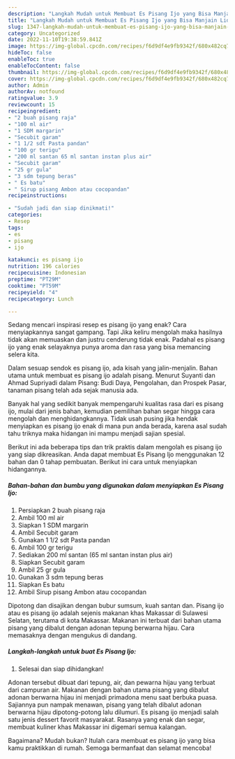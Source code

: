 ```yaml
---
description: "Langkah Mudah untuk Membuat Es Pisang Ijo yang Bisa Manjain Lidah, Buat Buka Puasa Sempurna"
title: "Langkah Mudah untuk Membuat Es Pisang Ijo yang Bisa Manjain Lidah, Buat Buka Puasa Sempurna"
slug: 1347-langkah-mudah-untuk-membuat-es-pisang-ijo-yang-bisa-manjain-lidah-buat-buka-puasa-sempurna
category: Uncategorized
date: 2022-11-10T19:38:59.841Z
image: https://img-global.cpcdn.com/recipes/f6d9df4e9fb9342f/680x482cq70/es-pisang-ijo-foto-resep-utama.jpg
hideToc: false
enableToc: true
enableTocContent: false
thumbnail: https://img-global.cpcdn.com/recipes/f6d9df4e9fb9342f/680x482cq70/es-pisang-ijo-foto-resep-utama.jpg
cover: https://img-global.cpcdn.com/recipes/f6d9df4e9fb9342f/680x482cq70/es-pisang-ijo-foto-resep-utama.jpg
author: Admin
authorAv: notfound
ratingvalue: 3.9
reviewcount: 15
recipeingredient:
- "2 buah pisang raja"
- "100 ml air"
- "1 SDM margarin"
- "Secubit garam"
- "1 1/2 sdt Pasta pandan"
- "100 gr terigu"
- "200 ml santan 65 ml santan instan plus air"
- "Secubit garam"
- "25 gr gula"
- "3 sdm tepung beras"
- " Es batu"
- " Sirup pisang Ambon atau cocopandan"
recipeinstructions:

- "Sudah jadi dan siap dinikmati!"
categories:
- Resep
tags:
- es
- pisang
- ijo

katakunci: es pisang ijo 
nutrition: 196 calories
recipecuisine: Indonesian
preptime: "PT29M"
cooktime: "PT59M"
recipeyield: "4"
recipecategory: Lunch

---
```



Sedang mencari inspirasi resep es pisang ijo yang enak? Cara menyiapkannya sangat gampang. Tapi Jika keliru mengolah maka hasilnya tidak akan memuaskan dan justru cenderung tidak enak. Padahal es pisang ijo yang enak selayaknya punya aroma dan rasa yang bisa memancing selera kita.


Dalam sesuap sendok es pisang ijo, ada kisah yang jalin-menjalin. Bahan utama untuk membuat es pisang ijo adalah pisang. Menurut Suyanti dan Ahmad Supriyadi dalam Pisang: Budi Daya, Pengolahan, dan Prospek Pasar, tanaman pisang telah ada sejak manusia ada.

Banyak hal yang sedikit banyak mempengaruhi kualitas rasa dari es pisang ijo, mulai dari jenis bahan, kemudian pemilihan bahan segar hingga cara mengolah dan menghidangkannya. Tidak usah pusing jika hendak menyiapkan es pisang ijo enak di mana pun anda berada, karena asal sudah tahu triknya maka hidangan ini mampu menjadi sajian spesial.


Berikut ini ada beberapa tips dan trik praktis dalam mengolah es pisang ijo yang siap dikreasikan. Anda dapat membuat Es Pisang Ijo menggunakan 12 bahan dan 0 tahap pembuatan. Berikut ini cara untuk menyiapkan hidangannya.

<!--inarticleads1-->

##### Bahan-bahan dan bumbu yang digunakan dalam menyiapkan Es Pisang Ijo:

1. Persiapkan 2 buah pisang raja
1. Ambil 100 ml air
1. Siapkan 1 SDM margarin
1. Ambil Secubit garam
1. Gunakan 1 1/2 sdt Pasta pandan
1. Ambil 100 gr terigu
1. Sediakan 200 ml santan (65 ml santan instan plus air)
1. Siapkan Secubit garam
1. Ambil 25 gr gula
1. Gunakan 3 sdm tepung beras
1. Siapkan  Es batu
1. Ambil  Sirup pisang Ambon atau cocopandan


Dipotong dan disajikan dengan bubur sumsum, kuah santan dan. Pisang ijo atau es pisang ijo adalah sejenis makanan khas Makassar di Sulawesi Selatan, terutama di kota Makassar. Makanan ini terbuat dari bahan utama pisang yang dibalut dengan adonan tepung berwarna hijau. Cara memasaknya dengan mengukus di dandang. 

<!--inarticleads2-->

##### Langkah-langkah untuk buat Es Pisang Ijo:


1. Selesai dan siap dihidangkan!

Adonan tersebut dibuat dari tepung, air, dan pewarna hijau yang terbuat dari campuran air. Makanan dengan bahan utama pisang yang dibalut adonan berwarna hijau ini menjadi primadona menu saat berbuka puasa. Sajiannya pun nampak menawan, pisang yang telah dibalut adonan berwarna hijau dipotong-potong lalu dilumuri. Es pisang ijo menjadi salah satu jenis dessert favorit masyarakat. Rasanya yang enak dan segar, membuat kuliner khas Makassar ini digemari semua kalangan. 

Bagaimana? Mudah bukan? Itulah cara membuat es pisang ijo yang bisa kamu praktikkan di rumah. Semoga bermanfaat dan selamat mencoba!
